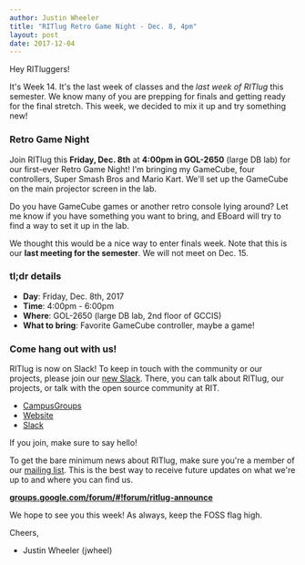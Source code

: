 ```yaml
---
author: Justin Wheeler
title: "RITlug Retro Game Night - Dec. 8, 4pm"
layout: post
date: 2017-12-04
---
```


Hey RITluggers!

It's Week 14. It's the last week of classes and the _last week of RITlug_ this
semester. We know many of you are prepping for finals and getting ready for the
final stretch. This week, we decided to mix it up and try something new!


### Retro Game Night

Join RITlug this **Friday, Dec. 8th** at **4:00pm in GOL-2650** (large DB lab)
for our first-ever Retro Game Night! I'm bringing my GameCube, four controllers,
Super Smash Bros and Mario Kart. We'll set up the GameCube on the main projector
screen in the lab.

Do you have GameCube games or another retro console lying around? Let me know if
you have something you want to bring, and EBoard will try to find a way to set
it up in the lab.

We thought this would be a nice way to enter finals week. Note that this is our
**last meeting for the semester**. We will not meet on Dec. 15.


### tl;dr details

* **Day**: Friday, Dec. 8th, 2017
* **Time**: 4:00pm - 6:00pm
* **Where**: GOL-2650 (large DB lab, 2nd floor of GCCIS)
* **What to bring**: Favorite GameCube controller, maybe a game!


### Come hang out with us!

RITlug is now on Slack! To keep in touch with the community or our projects,
please join our [new Slack](https://rit-lug.slack.com/signup). There, you can
talk about RITlug, our projects, or talk with the open source community at RIT.

* [CampusGroups](https://campusgroups.rit.edu/student_community?club_id=16071 "
RITlug on CampusGroups")
* [Website](http://ritlug.com "RIT Linux Users Group website")
* [Slack](https://rit-lug.slack.com/signup "Join the RITlug Slack")

If you join, make sure to say hello!

To get the bare minimum news about RITlug, make sure you're a member of our
[mailing list]({{site.social.mailinglist}} "RITlug
mailing list - Google Groups"). This is the best way to receive future updates
on what we're up to and where you can find us.

**[groups.google.com/forum/#!forum/ritlug-announce]({{site.social.mailinglist}} "RITlug mailing list - Google Groups")**


We hope to see you this week! As always, keep the FOSS flag high.


Cheers,
- Justin Wheeler (jwheel)
